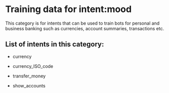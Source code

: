 # Training data for intent:mood
This category is for intents that can be used to train bots for personal and business banking such as currencies, account summaries, transactions etc.

## List of intents in this category:

 * currency

 * currency_ISO_code

 * transfer_money

 * show_accounts

 
 
 
 
 


